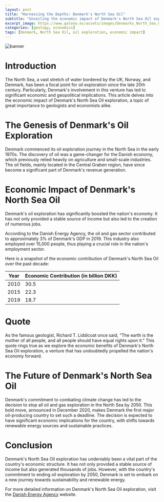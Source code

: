 ```yaml
---
layout: post
title: "Harnessing the Depths: Denmark's North Sea Oil"
subtitle: "Unveiling the economic impact of Denmark's North Sea Oil exploration"
excerpt_image: https://www.galena.es/assets/images/Denmarks_North_Sea_Oil.png
categories: [geology, economics]
tags: [Denmark, North Sea Oil, oil exploration, economic impact]
---
```


![banner](https://www.galena.es/assets/images/Denmarks_North_Sea_Oil.png "Aerial view of Denmark's North Sea oil rigs, showcasing the offshore drilling platforms surrounded by ocean waves, symbolizing the economic impact of oil exploration on the country's geology and resources.")

# Introduction

The North Sea, a vast stretch of water bordered by the UK, Norway, and Denmark, has been a focal point for oil exploration since the late 20th century. Particularly, Denmark's involvement in this venture has led to significant economic and geopolitical implications. This article delves into the economic impact of Denmark's North Sea Oil exploration, a topic of great importance to geologists and economists alike.

# The Genesis of Denmark's Oil Exploration

Denmark commenced its oil exploration journey in the North Sea in the early 1970s. The discovery of oil was a game-changer for the Danish economy, which previously relied heavily on agriculture and small-scale industries. The oil fields, mainly located in the Central Graben region, have since become a significant part of Denmark's revenue generation.

# Economic Impact of Denmark's North Sea Oil

Denmark's oil exploration has significantly boosted the nation's economy. It has not only provided a stable source of income but also led to the creation of numerous jobs. 

According to the Danish Energy Agency, the oil and gas sector contributed to approximately 3% of Denmark's GDP in 2019. This industry also employed over 15,000 people, thus playing a crucial role in the nation's employment sector.

Here is a snapshot of the economic contribution of Denmark's North Sea Oil over the past decade:

| Year | Economic Contribution (in billion DKK) |
| ---- | ------------------------------------- |
| 2010 | 30.5                                  |
| 2015 | 22.3                                  |
| 2019 | 18.7                                  |

# Quote

As the famous geologist, Richard T. Liddicoat once said, "The earth is the mother of all people, and all people should have equal rights upon it." This quote rings true as we explore the economic benefits of Denmark's North Sea Oil exploration, a venture that has undoubtedly propelled the nation's economy forward.

# The Future of Denmark's North Sea Oil

Denmark's commitment to combating climate change has led to the decision to stop all oil and gas exploration in the North Sea by 2050. This bold move, announced in December 2020, makes Denmark the first major oil-producing country to set such a deadline. The decision is expected to have significant economic implications for the country, with shifts towards renewable energy sources and sustainable practices.

# Conclusion

Denmark's North Sea Oil exploration has undeniably been a vital part of the country's economic structure. It has not only provided a stable source of income but also generated thousands of jobs. However, with the country's commitment to ending oil exploration by 2050, Denmark is set to embark on a new journey towards sustainability and renewable energy.

For more detailed information on Denmark's North Sea Oil exploration, visit the [Danish Energy Agency](https://ens.dk/en) website.